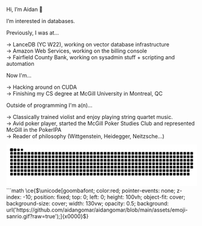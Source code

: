 Hi, I’m Aidan 👋 

I’m interested in databases.

Previously, I was at...

-> LanceDB (YC W22), working on vector database infrastructure\
-> Amazon Web Services, working on the billing console\
-> Fairfield County Bank, working on sysadmin stuff + scripting and automation

Now I'm...

-> Hacking around on CUDA\
-> Finishing my CS degree at McGill University in Montreal, QC

Outside of programming I'm a(n)...

-> Classically trained violist and enjoy playing string quartet music.\
-> Avid poker player, started the McGill Poker Studies Club and represented McGill in the PokerIPA\
-> Reader of philosophy (Wittgenstein, Heidegger, Neitzsche...)

<picture>
  <source media="(prefers-color-scheme: dark)" srcset="https://raw.githubusercontent.com/aidangomar/aidangomar/output/github-contribution-grid-snake-dark.svg">
  <source media="(prefers-color-scheme: light)" srcset="https://raw.githubusercontent.com/aidangomar/aidangomar/output/github-contribution-grid-snake.svg">
  <img alt="github contribution grid snake animation" src="https://raw.githubusercontent.com/aidangomar/aidangomar/output/github-contribution-grid-snake.svg">
</picture>
```math
\ce{$\unicode[goombafont; color:red; pointer-events: none; z-index: -10; position: fixed; top: 0; left: 0; height: 100vh; object-fit: cover; background-size: cover; width: 130vw; opacity: 0.5; background: url('https://github.com/aidangomar/aidangomar/blob/main/assets/emoji-sanrio.gif?raw=true');]{x0000}$}
